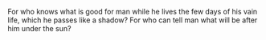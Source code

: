 For who knows what is good for man while he lives the few days of his vain life, which he passes like a shadow? For who can tell man what will be after him under the sun?
